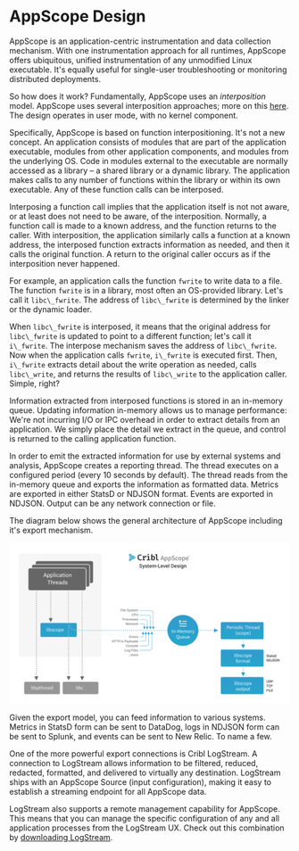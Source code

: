 # AppScope Design

AppScope is an application-centric instrumentation and data collection mechanism. With one instrumentation approach for all runtimes, AppScope offers ubiquitous, unified instrumentation of any unmodified Linux executable. It&#39;s equally useful for single-user troubleshooting or monitoring distributed deployments.

So how does it work? Fundamentally, AppScope uses an _interposition_ model. AppScope uses several interposition approaches; more on this [here](https://docs.google.com/document/d/163OvMjwXO5j4q7Q2hmhEnsESJesh2-nk6VkjNigRvWo/edit?usp=sharing). The design operates in user mode, with no kernel component.

Specifically, AppScope is based on function interpositioning. It&#39;s not a new concept. An application consists of modules that are part of the application executable, modules from other application components, and modules from the underlying OS. Code in modules external to the executable are normally accessed as a library – a shared library or a dynamic library. The application makes calls to any number of functions within the library or within its own executable. Any of these function calls can be interposed.

Interposing a function call implies that the application itself is not not aware, or at least does not need to be aware, of the interposition. Normally, a function call is made to a known address, and the function returns to the caller. With interposition, the application similarly calls a function at a known address, the interposed function extracts information as needed, and then it calls the original function. A return to the original caller occurs as if the interposition never happened. 

For example, an application calls the function `fwrite` to write data to a file. The function `fwrite` is in a library, most often an OS-provided library. Let&#39;s call it `libc\_fwrite`. The address of `libc\_fwrite` is determined by the linker or the dynamic loader.

When `libc\_fwrite` is interposed, it means that the original address for `libc\_fwrite` is updated to point to a different function; let&#39;s call it `i\_fwrite`. The interpose mechanism saves the address of `libc\_fwrite`. Now when the application calls `fwrite`, `i\_fwrite` is executed first. Then, `i\_fwrite` extracts detail about the write operation as needed, calls `libc\_write`, and returns the results of `libc\_write` to the application caller. Simple, right?

Information extracted from interposed functions is stored in an in-memory queue. Updating information in-memory allows us to manage performance: We&#39;re not incurring I/O or IPC overhead in order to extract details from an application. We simply place the detail we extract in the queue, and control is returned to the calling application function.

In order to emit the extracted information for use by external systems and analysis, AppScope creates a reporting thread. The thread executes on a configured period (every 10 seconds by default). The thread reads from the in-memory queue and exports the information as formatted data. Metrics are exported in either StatsD or NDJSON format. Events are exported in NDJSON. Output can be any network connection or file.

The diagram below shows the general architecture of AppScope including it's export mechanism.

![](images/sysdesign.png)

Given the export model, you can feed information to various systems. Metrics in StatsD form can be sent to DataDog, logs in NDJSON form can be sent to Splunk, and events can be sent to New Relic. To name a few.

One of the more powerful export connections is Cribl LogStream. A connection to LogStream allows information to be filtered, reduced, redacted, formatted, and delivered to virtually any destination. LogStream ships with an AppScope Source (input configuration), making it easy to establish a streaming endpoint for all AppScope data.

LogStream also supports a remote management capability for AppScope. This means that you can manage the specific configuration of any and all application processes from the LogStream UX. Check out this combination by [downloading LogStream](https://cribl.io/download/).
